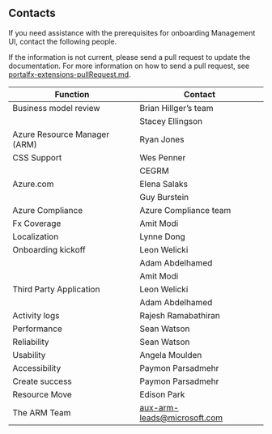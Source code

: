 <a name="portalfxExtensionsContacts"></a>
<!-- link to this document is [portalfx-extensions-contacts.md]()
-->

## Contacts

If you need assistance with the prerequisites for onboarding Management UI, contact the following people.  

If the information is not current, please send a pull request to update the documentation. For more information on how to send a pull request, see [portalfx-extensions-pullRequest.md](portalfx-extensions-pullRequest.md).

| Function |	Contact |
--- | ---
| Business model review | Brian Hillger’s team |
| | Stacey Ellingson |
| Azure Resource Manager (ARM)  | Ryan Jones |
| CSS Support   | 	Wes Penner |
 |  | CEGRM |
| Azure.com	  | Elena Salaks |
 |  | Guy Burstein |
| Azure Compliance  | 	Azure Compliance team |
| Fx Coverage 	  | Amit Modi |
| Localization   | 	Lynne Dong |
| Onboarding kickoff  | 	Leon Welicki |
|   | Adam Abdelhamed |
|   | Amit Modi |
| Third Party Application   | 	Leon Welicki |
|   | Adam Abdelhamed |
| Activity logs	  | Rajesh Ramabathiran |
| Performance   | 	Sean Watson |
| Reliability  | 	Sean Watson |
| Usability	  | Angela Moulden |
| Accessibility	  | Paymon Parsadmehr |
| Create success  | 	Paymon Parsadmehr |
| Resource Move  | 	Edison Park |
| The ARM Team  | 	aux-arm-leads@microsoft.com |



